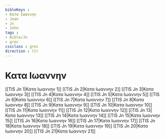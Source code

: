 ```yaml
---
bibleKeys : 
- Κατα Iωαννην
- Jean
- Jn
- John
tags : 
- Bible/Jn
- grec
cssclass : grec
direction : ltr
---
```


# Κατα Iωαννην

[[TIS Jn 1|Κατα Iωαννην 1]]
[[TIS Jn 2|Κατα Iωαννην 2]]
[[TIS Jn 3|Κατα Iωαννην 3]]
[[TIS Jn 4|Κατα Iωαννην 4]]
[[TIS Jn 5|Κατα Iωαννην 5]]
[[TIS Jn 6|Κατα Iωαννην 6]]
[[TIS Jn 7|Κατα Iωαννην 7]]
[[TIS Jn 8|Κατα Iωαννην 8]]
[[TIS Jn 9|Κατα Iωαννην 9]]
[[TIS Jn 10|Κατα Iωαννην 10]]
[[TIS Jn 11|Κατα Iωαννην 11]]
[[TIS Jn 12|Κατα Iωαννην 12]]
[[TIS Jn 13|Κατα Iωαννην 13]]
[[TIS Jn 14|Κατα Iωαννην 14]]
[[TIS Jn 15|Κατα Iωαννην 15]]
[[TIS Jn 16|Κατα Iωαννην 16]]
[[TIS Jn 17|Κατα Iωαννην 17]]
[[TIS Jn 18|Κατα Iωαννην 18]]
[[TIS Jn 19|Κατα Iωαννην 19]]
[[TIS Jn 20|Κατα Iωαννην 20]]
[[TIS Jn 21|Κατα Iωαννην 21]]
